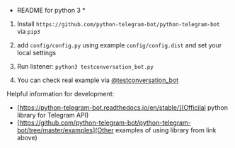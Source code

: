 * README for python 3 *

1. Install `https://github.com/python-telegram-bot/python-telegram-bot` via `pip3`

2. add `config/config.py` using example `config/config.dist` and set your local settings

3. Run listener: `python3 testconversation_bot.py`

4. You can check real example via [@testconversation_bot](https://t.me/testconversation_bot)

Helpful information for development:
- [https://python-telegram-bot.readthedocs.io/en/stable/](Officilal python library for Telegram API)
- [https://github.com/python-telegram-bot/python-telegram-bot/tree/master/examples](Other examples of using library from link above)
